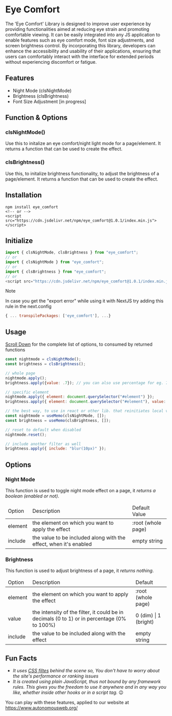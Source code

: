 # Eye Comfort
The 'Eye Comfort' Library is designed to improve user experience by providing functionalities aimed at reducing eye strain and promoting comfortable viewing. It can be easily integrated into any JS application to enable features such as eye comfort mode, font size adjustments, and screen brightness control. By incorporating this library, developers can enhance the accessibility and usability of their applications, ensuring that users can comfortably interact with the interface for extended periods without experiencing discomfort or fatigue.


## Features
- Night Mode (clsNightMode)
- Brightness (clsBrightness)
- Font Size Adjustment [in progress]


## Function & Options
### clsNightMode()
Use this to initalize an eye comfort/night light mode for a page/element. It returns a function that can be used to create the effect.
### clsBrightness()
Use this, to initalize brightness functionality, to adjust the brightness of a page/element. It returns a function that can be used to create the effect.


## Installation
```terminal
npm install eye_comfort
<!-- or -->
<script src="https://cdn.jsdelivr.net/npm/eye_comfort@1.0.1/index.min.js"></script>
```


## Initialize
```js
import { clsNightMode, clsBrightness } from "eye_comfort";
// or
import { clsNightMode } from "eye_comfort";
// or
import { clsBrightness } from "eye_comfort";
// or
<script src="https://cdn.jsdelivr.net/npm/eye_comfort@1.0.1/index.min.js"></script>
```
> [!NOTE]
> In case you get the "export error" while using it with NextJS try adding this rule in the next.config
> 
> ```js
> { ... transpilePackages: ['eye_comfort'], ...}
> ```



## Usage
<a href="#options">Scroll Down</a> for the complete list of options, to consumed by returned functions
```js
const nightmode = clsNightMode();
const brightness = clsBrightness();

// whole page
nightmode.apply();
brightness.apply({value: .7}); // you can also use percentage for eg. 70%

// specific element
nightmode.apply({ element: document.querySelector("#element") });
brightness.apply({ element: document.querySelector("#element"), value: .7 }); // you can also use percentage for eg. 70%

// the best way, to use in react or other lib. that reinitiates local variable on state change, is to use it with a hook that can memoize/cache the output
const nightmode = useMemo(clsNightMode, []);
const brightness = useMemo(clsBrightness, []);

// reset to default when disabled
nightmode.reset();

// include another filter as well
brightness.apply({ include: "blur(10px)" });
```


## Options
### Night Mode
This function is used to toggle night mode effect on a page, it *returns a boolean (enabled or not)*.
<table>
  <thead>
    <tr>
      <td>Option</td>
      <td>Description</td>
      <td>Default Value</td>
    </tr>
  </thead>
  <tbody>
    <tr>
      <td>element</td>
      <td>the element on which you want to apply the effect</td>
      <td>:root (whole page)</td>
    </tr>
    <tr>
      <td>include</td>
      <td>the value to be included along with the effect, when it's enabled</td>
      <td>empty string</td>
    </tr>
  </tbody>
</table>

### Brightness
This function is used to adjust brightness of a page, it *returns nothing*.
<table>
  <thead>
    <tr>
      <td>Option</td>
      <td>Description</td>
      <td>Default</td>
    </tr>
  </thead>
  <tbody>
    <tr>
      <td>element</td>
      <td>the element on which you want to apply the effect</td>
      <td>:root (whole page)</td>
    </tr>
    <tr>
      <td>value</td>
      <td>
      the intensity of the filter, it could be in decimals (0 to 1) or in percentage (0% to 100%)
      </td>
      <td>0 (dim) | 1 (bright)</td>
    </tr>
    <tr>
      <td>include</td>
      <td>the value to be included along with the effect</td>
      <td>empty string</td>
    </tr>
  </tbody>
</table>


## Fun Facts
- _It uses <a target="_blank" href="https://developer.mozilla.org/en-US/docs/Web/CSS/filter">CSS filtes</a> behind the scene so, You don't have to worry about the site's performance or ranking issues_
- _It is created using plain JavaScript, thus not bound by any framework rules. This gives you the freedom to use it anywhere and in any way you like, whether inside other hooks or in a script tag._ :wink:


You can play with these features, applied to our website at https://www.autonomousweb.org/
